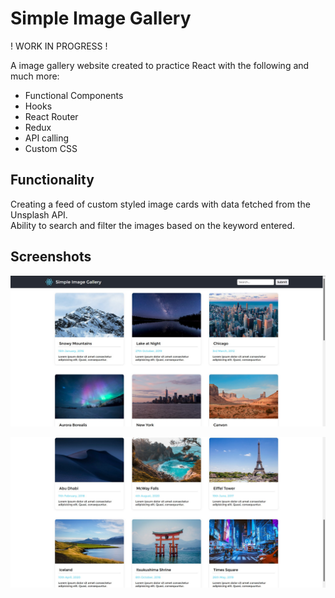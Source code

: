 # Simple Image Gallery #  
! WORK IN PROGRESS !  
  
A image gallery website created to practice React with the following and much more:  
* Functional Components  
* Hooks  
* React Router  
* Redux  
* API calling  
* Custom CSS  

## Functionality ##  
Creating a feed of custom styled image cards with data fetched from the Unsplash API.  
Ability to search and filter the images based on the keyword entered.  

## Screenshots ##  
![screenshot1](https://github.com/Harshit-Sonawala/simple-image-gallery/blob/master/screenshots/screenshot1.jpg)  

![screenshot2](https://github.com/Harshit-Sonawala/simple-image-gallery/blob/master/screenshots/screenshot2.jpg)